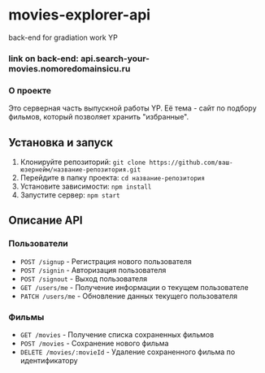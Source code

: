 # movies-explorer-api
back-end for gradiation work YP

### link on back-end: api.search-your-movies.nomoredomainsicu.ru

### О проекте
Это серверная часть выпускной работы YP. Её тема - сайт по подбору фильмов, который позволяет хранить "избранные".

## Установка и запуск

1. Клонируйте репозиторий: `git clone https://github.com/ваш-юзернейм/название-репозитория.git`
2. Перейдите в папку проекта: `cd название-репозитория`
3. Установите зависимости: `npm install`
4. Запустите сервер: `npm start`

## Описание API

### Пользователи

- `POST /signup` - Регистрация нового пользователя
- `POST /signin` - Авторизация пользователя
- `POST /signout` - Выход пользователя
- `GET /users/me` - Получение информации о текущем пользователе
- `PATCH /users/me` - Обновление данных текущего пользователя

### Фильмы

- `GET /movies` - Получение списка сохраненных фильмов
- `POST /movies` - Сохранение нового фильма
- `DELETE /movies/:movieId` - Удаление сохраненного фильма по идентификатору
